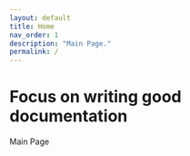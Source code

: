 ```yaml
---
layout: default
title: Home
nav_order: 1
description: "Main Page."
permalink: /
---
```


# Focus on writing good documentation

Main Page